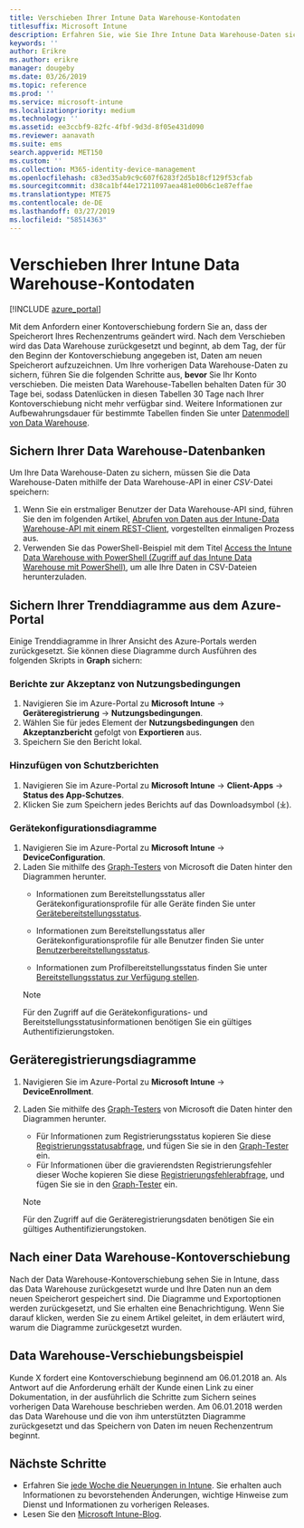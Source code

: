 ```yaml
---
title: Verschieben Ihrer Intune Data Warehouse-Kontodaten
titlesuffix: Microsoft Intune
description: Erfahren Sie, wie Sie Ihre Intune Data Warehouse-Daten sichern, wenn Sie Ihr Konto verschieben.
keywords: ''
author: Erikre
ms.author: erikre
manager: dougeby
ms.date: 03/26/2019
ms.topic: reference
ms.prod: ''
ms.service: microsoft-intune
ms.localizationpriority: medium
ms.technology: ''
ms.assetid: ee3ccbf9-82fc-4fbf-9d3d-8f05e431d090
ms.reviewer: aanavath
ms.suite: ems
search.appverid: MET150
ms.custom: ''
ms.collection: M365-identity-device-management
ms.openlocfilehash: c83ed35ab9c9c607f6283f2d5b18cf129f53cfab
ms.sourcegitcommit: d38ca1bf44e17211097aea481e00b6c1e87effae
ms.translationtype: MTE75
ms.contentlocale: de-DE
ms.lasthandoff: 03/27/2019
ms.locfileid: "58514363"
---
```

# <a name="move-your-intune-data-warehouse-account-data"></a>Verschieben Ihrer Intune Data Warehouse-Kontodaten 

[!INCLUDE [azure_portal](./includes/azure_portal.md)]

Mit dem Anfordern einer Kontoverschiebung fordern Sie an, dass der Speicherort Ihres Rechenzentrums geändert wird. Nach dem Verschieben wird das Data Warehouse zurückgesetzt und beginnt, ab dem Tag, der für den Beginn der Kontoverschiebung angegeben ist, Daten am neuen Speicherort aufzuzeichnen. Um Ihre vorherigen Data Warehouse-Daten zu sichern, führen Sie die folgenden Schritte aus, **bevor** Sie Ihr Konto verschieben. Die meisten Data Warehouse-Tabellen behalten Daten für 30 Tage bei, sodass Datenlücken in diesen Tabellen 30 Tage nach Ihrer Kontoverschiebung nicht mehr verfügbar sind. Weitere Informationen zur Aufbewahrungsdauer für bestimmte Tabellen finden Sie unter [Datenmodell von Data Warehouse](reports-ref-data-model.md). 

## <a name="back-up-your-data-warehouse-data"></a>Sichern Ihrer Data Warehouse-Datenbanken 

Um Ihre Data Warehouse-Daten zu sichern, müssen Sie die Data Warehouse-Daten mithilfe der Data Warehouse-API in einer *CSV*-Datei speichern:  

1. Wenn Sie ein erstmaliger Benutzer der Data Warehouse-API sind, führen Sie den im folgenden Artikel, [Abrufen von Daten aus der Intune-Data Warehouse-API mit einem REST-Client](reports-proc-data-rest.md), vorgestellten einmaligen Prozess aus.
2. Verwenden Sie das PowerShell-Beispiel mit dem Titel [Access the Intune Data Warehouse with PowerShell (Zugriff auf das Intune Data Warehouse mit PowerShell)](https://github.com/Microsoft/Intune-Data-Warehouse/tree/master/Samples/PowerShell), um alle Ihre Daten in CSV-Dateien herunterzuladen. 

## <a name="back-up-your-trend-charts-from-the-azure-portal"></a>Sichern Ihrer Trenddiagramme aus dem Azure-Portal

Einige Trenddiagramme in Ihrer Ansicht des Azure-Portals werden zurückgesetzt. Sie können diese Diagramme durch Ausführen des folgenden Skripts in **Graph** sichern:   

### <a name="terms--conditions-acceptance-reports"></a>Berichte zur Akzeptanz von Nutzungsbedingungen
1. Navigieren Sie im Azure-Portal zu **Microsoft Intune** -> **Geräteregistrierung** -> **Nutzungsbedingungen**.
2. Wählen Sie für jedes Element der **Nutzungsbedingungen** den **Akzeptanzbericht** gefolgt von **Exportieren** aus.
3. Speichern Sie den Bericht lokal.
 
### <a name="app-protection-reports"></a>Hinzufügen von Schutzberichten  
1. Navigieren Sie im Azure-Portal zu **Microsoft Intune** -> **Client-Apps** -> **Status des App-Schutzes**.
2. Klicken Sie zum Speichern jedes Berichts auf das Downloadsymbol (⤓).

### <a name="device-configuration-charts"></a>Gerätekonfigurationsdiagramme 
1. Navigieren Sie im Azure-Portal zu **Microsoft Intune** -> **DeviceConfiguration**.
2. Laden Sie mithilfe des [Graph-Testers](https://developer.microsoft.com/graph/graph-explorer) von Microsoft die Daten hinter den Diagrammen herunter. 
    - Informationen zum Bereitstellungsstatus aller Gerätekonfigurationsprofile für alle Geräte finden Sie unter [Gerätebereitstellungsstatus](https://graph.microsoft.com/beta/reports/deviceConfigurationDeviceActivity/content).

    - Informationen zum Bereitstellungsstatus aller Gerätekonfigurationsprofile für alle Benutzer finden Sie unter [Benutzerbereitstellungsstatus](https://graph.microsoft.com/beta/reports/deviceConfigurationUserActivity/content).

    - Informationen zum Profilbereitstellungsstatus finden Sie unter [Bereitstellungsstatus zur Verfügung stellen](https://graph.microsoft.com/beta/deviceManagement/deviceConfigurations?$select=id,displayName,lastModifiedDateTime,deviceStatusOverview&$expand=deviceStatusOverview).
  
    > [!NOTE]
    > Für den Zugriff auf die Gerätekonfigurations- und Bereitstellungsstatusinformationen benötigen Sie ein gültiges Authentifizierungstoken.

## <a name="device-enrollment-charts"></a>Geräteregistrierungsdiagramme
1. Navigieren Sie im Azure-Portal zu **Microsoft Intune** -> **DeviceEnrollment**.
2. Laden Sie mithilfe des [Graph-Testers](https://developer.microsoft.com/graph/graph-explorer) von Microsoft die Daten hinter den Diagrammen herunter.
    - Für Informationen zum Registrierungsstatus kopieren Sie diese [Registrierungsstatusabfrage](https://graph.microsoft.com/beta/reports/managedDeviceEnrollmentFailureTrends()/content), und fügen Sie sie in den [Graph-Tester](https://developer.microsoft.com/graph/graph-explorer) ein.
    - Für Informationen über die gravierendsten Registrierungsfehler dieser Woche kopieren Sie diese [Registrierungsfehlerabfrage](https://graph.microsoft.com/beta/reports/managedDeviceEnrollmentTopFailures(period=null)/content), und fügen Sie sie in den [Graph-Tester](https://developer.microsoft.com/graph/graph-explorer) ein.

    > [!NOTE]
    > Für den Zugriff auf die Geräteregistrierungsdaten benötigen Sie ein gültiges Authentifizierungstoken. 

## <a name="after-a-data-warehouse-account-move"></a>Nach einer Data Warehouse-Kontoverschiebung

Nach der Data Warehouse-Kontoverschiebung sehen Sie in Intune, dass das Data Warehouse zurückgesetzt wurde und Ihre Daten nun an dem neuen Speicherort gespeichert sind. Die Diagramme und Exportoptionen werden zurückgesetzt, und Sie erhalten eine Benachrichtigung. Wenn Sie darauf klicken, werden Sie zu einem Artikel geleitet, in dem erläutert wird, warum die Diagramme zurückgesetzt wurden.  

## <a name="data-warehouse-move-example"></a>Data Warehouse-Verschiebungsbeispiel 

Kunde X fordert eine Kontoverschiebung beginnend am 06.01.2018 an. Als Antwort auf die Anforderung erhält der Kunde einen Link zu einer Dokumentation, in der ausführlich die Schritte zum Sichern seines vorherigen Data Warehouse beschrieben werden. Am 06.01.2018 werden das Data Warehouse und die von ihm unterstützten Diagramme zurückgesetzt und das Speichern von Daten im neuen Rechenzentrum beginnt. 

## <a name="next-steps"></a>Nächste Schritte

 - Erfahren Sie [jede Woche die Neuerungen in Intune](whats-new.md). Sie erhalten auch Informationen zu bevorstehenden Änderungen, wichtige Hinweise zum Dienst und Informationen zu vorherigen Releases.
 - Lesen Sie den [Microsoft Intune-Blog](https://go.microsoft.com/fwlink/?LinkID=273882).
